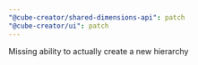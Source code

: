 ```yaml
---
"@cube-creator/shared-dimensions-api": patch
"@cube-creator/ui": patch
---
```


Missing ability to actually create a new hierarchy
